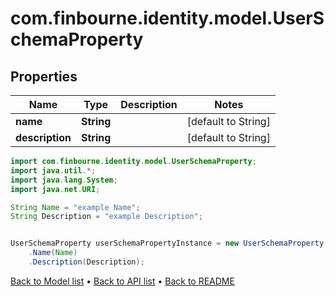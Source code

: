 # com.finbourne.identity.model.UserSchemaProperty

## Properties

Name | Type | Description | Notes
------------ | ------------- | ------------- | -------------
**name** | **String** |  | [default to String]
**description** | **String** |  | [default to String]

```java
import com.finbourne.identity.model.UserSchemaProperty;
import java.util.*;
import java.lang.System;
import java.net.URI;

String Name = "example Name";
String Description = "example Description";


UserSchemaProperty userSchemaPropertyInstance = new UserSchemaProperty()
    .Name(Name)
    .Description(Description);
```


[Back to Model list](../README.md#documentation-for-models) &#8226; [Back to API list](../README.md#documentation-for-api-endpoints) &#8226; [Back to README](../README.md)

